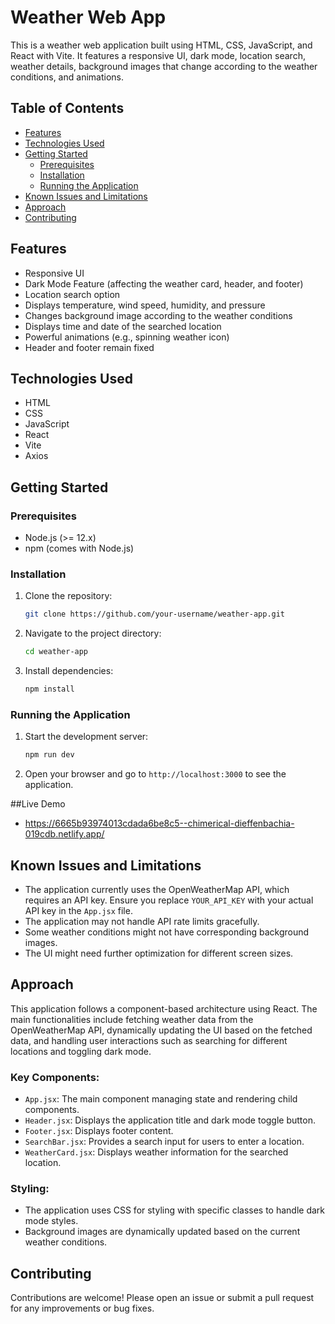 # Weather Web App

This is a weather web application built using HTML, CSS, JavaScript, and React with Vite. It features a responsive UI, dark mode, location search, weather details, background images that change according to the weather conditions, and animations.

## Table of Contents
- [Features](#features)
- [Technologies Used](#technologies-used)
- [Getting Started](#getting-started)
  - [Prerequisites](#prerequisites)
  - [Installation](#installation)
  - [Running the Application](#running-the-application)
- [Known Issues and Limitations](#known-issues-and-limitations)
- [Approach](#approach)
- [Contributing](#contributing)


## Features
- Responsive UI
- Dark Mode Feature (affecting the weather card, header, and footer)
- Location search option
- Displays temperature, wind speed, humidity, and pressure
- Changes background image according to the weather conditions
- Displays time and date of the searched location
- Powerful animations (e.g., spinning weather icon)
- Header and footer remain fixed

## Technologies Used
- HTML
- CSS
- JavaScript
- React
- Vite
- Axios

## Getting Started

### Prerequisites
- Node.js (>= 12.x)
- npm (comes with Node.js)

### Installation
1. Clone the repository:
    ```sh
    git clone https://github.com/your-username/weather-app.git
    ```
2. Navigate to the project directory:
    ```sh
    cd weather-app
    ```
3. Install dependencies:
    ```sh
    npm install
    ```

### Running the Application
1. Start the development server:
    ```sh
    npm run dev
    ```
2. Open your browser and go to `http://localhost:3000` to see the application.

##Live Demo
- https://6665b93974013cdada6be8c5--chimerical-dieffenbachia-019cdb.netlify.app/

## Known Issues and Limitations
- The application currently uses the OpenWeatherMap API, which requires an API key. Ensure you replace `YOUR_API_KEY` with your actual API key in the `App.jsx` file.
- The application may not handle API rate limits gracefully.
- Some weather conditions might not have corresponding background images.
- The UI might need further optimization for different screen sizes.

## Approach
This application follows a component-based architecture using React. The main functionalities include fetching weather data from the OpenWeatherMap API, dynamically updating the UI based on the fetched data, and handling user interactions such as searching for different locations and toggling dark mode.

### Key Components:
- `App.jsx`: The main component managing state and rendering child components.
- `Header.jsx`: Displays the application title and dark mode toggle button.
- `Footer.jsx`: Displays footer content.
- `SearchBar.jsx`: Provides a search input for users to enter a location.
- `WeatherCard.jsx`: Displays weather information for the searched location.

### Styling:
- The application uses CSS for styling with specific classes to handle dark mode styles.
- Background images are dynamically updated based on the current weather conditions.

## Contributing
Contributions are welcome! Please open an issue or submit a pull request for any improvements or bug fixes.



